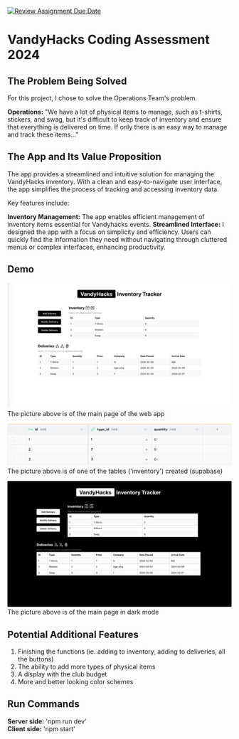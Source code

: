 [![Review Assignment Due Date](https://classroom.github.com/assets/deadline-readme-button-24ddc0f5d75046c5622901739e7c5dd533143b0c8e959d652212380cedb1ea36.svg)](https://classroom.github.com/a/w405bC70)
# VandyHacks Coding Assessment 2024 

## The Problem Being Solved
For this project, I chose to solve the Operations Team's problem.

**Operations:** "We have a lot of physical items to manage, such as t-shirts, stickers, and swag, but it's difficult to keep track of inventory and ensure that everything is delivered on time. If only there is an easy way to manage and track these items..."

## The App and Its Value Proposition
The app provides a streamlined and intuitive solution for managing the VandyHacks inventory. With a clean and easy-to-navigate user interface, the app simplifies the process of tracking and accessing inventory data. <br />

Key features include: <br />

**Inventory Management:** The app enables efficient management of inventory items essential for Vandyhacks events. 
**Streamlined Interface:** I designed the app with a focus on simplicity and efficiency. Users can quickly find the information they need without navigating through cluttered menus or complex interfaces, enhancing productivity.

## Demo 
![img](images/main.png)
The picture above is of the main page of the web app

![img](images/supabaseTable.png)
The picture above is of one of the tables ('inventory') created (supabase)

![img](images/mainDarkMode.png)
The picture above is of the main page in dark mode

## Potential Additional Features
1. Finishing the functions (ie. adding to inventory, adding to deliveries, all the buttons)
2. The ability to add more types of physical items
3. A display with the club budget
4. More and better looking color schemes

## Run Commands
**Server side:** 'npm run dev' <br />
**Client side:** 'npm start'
